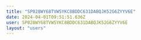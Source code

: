 ```yaml
---
title: "SP028WY68TVW5YKC8BDDC631DABQJK52G6ZYYV6E"
date: 2024-04-01T09:51:51.636Z
user: SP028WY68TVW5YKC8BDDC631DABQJK52G6ZYYV6E
layout: "users"
---
```

    